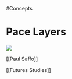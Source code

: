 #Concepts 
# Pace Layers



![](https://external-content.duckduckgo.com/iu/?u=https%3A%2F%2Ftse1.mm.bing.net%2Fth%3Fid%3DOIP.BLAiwX_79C0tKC-llUxTYwHaFq%26pid%3DApi&f=1)


[[Paul Saffo]]

[[Futures Studies]]
